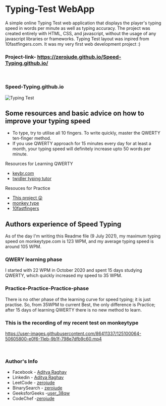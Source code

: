 # Typing-Test WebApp
                                                

 A simple online Typing Test web application that displays the player's typing speed in words per minute as well as typing accuracy. The project was created entirely with HTML, CSS, and javascript, without the usage of any javascript libraries or frameworks. Typing Test layout was inpired from 10fastfingers.com. It was my very first web development project :)  

 ### Project-link- https://zerojude.github.io/Speed-Typing.github.io/

</br>

 ### Speed-Typing.github.io 



![Typing Test](https://user-images.githubusercontent.com/86411337/125095941-4d636880-e0f2-11eb-83fc-afce415cc6ec.png)


## Some resources and basic advice on how to improve your typing speed

 -   To type, try to utilise all 10 fingers. To write quickly, master the QWERTY ten-finger method. 
 -   If you use QWERTY approach for 15 minutes every day for at least a month, your typing speed will definitely increase upto 50 words per minute. 


 Resources for Learning QWERTY

   - [keybr.com](keybr.com)
   - [twidler typing tutor](http://twiddler.tekgear.com/tutor/twiddler.html)
    

 Resouces for Practice 

   - [This project 😜](https://zerojude.github.io/Speed-Typing.github.io/)   
   - [monkey type](https://monkeytype.com/) 
   - [10fastfingers](https://10fastfingers.com/typing-test/english)



  ## Authors experience of Speed Typing    

  As of the day I'm writing this Readme file (9 July 2021), my maximum typing speed on monkeytype.com is 123 WPM, and my average typing speed is around 105 WPM.
  
  ### QWERY learning phase 
 
  I started with 22 WPM in October 2020 and spent 15 days studying QWERTY, which quickly increased my speed to 35 WPM.

  ### Practice-Practice-Practice-phase

  There is no other phase of the learning curve for speed typing; it is just practise. So, from 35WPM to current Best, the only difference is Practice; after 15 days of learning QWERTY there is no new method to learn. 

  
  ### This is the recording of my recent test on monkeytype

   https://user-images.githubusercontent.com/86411337/125100064-50605800-e0f6-11eb-9b1f-798e7dfb9c60.mp4

   </br>

 ### Author's Info

- Facebook - [Aditya Raghav](https://www.facebook.com/aditya.raghav.9469/)
- Linkedin - [Aditya Raghav](https://www.linkedin.com/in/aditya-raghav-99a510180/)
- LeetCode - [zerojude](https://leetcode.com/zerojude/)
- BinarySearch - [zerojude](https://binarysearch.com/@/zerojude)
- GeeksforGeeks -[user_38qw](https://auth.geeksforgeeks.org/user/user_38qw/profile)
- CodeChef -[zerojude](https://www.codechef.com/users/zerojude)



